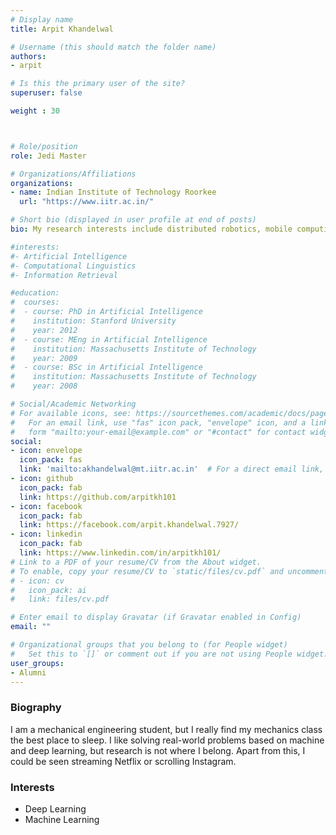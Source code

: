 ```yaml
---
# Display name
title: Arpit Khandelwal

# Username (this should match the folder name)
authors:
- arpit

# Is this the primary user of the site?
superuser: false

weight : 30



# Role/position
role: Jedi Master

# Organizations/Affiliations
organizations:
- name: Indian Institute of Technology Roorkee
  url: "https://www.iitr.ac.in/"

# Short bio (displayed in user profile at end of posts)
bio: My research interests include distributed robotics, mobile computing and programmable matter.

#interests:
#- Artificial Intelligence
#- Computational Linguistics
#- Information Retrieval

#education:
#  courses:
#  - course: PhD in Artificial Intelligence
#    institution: Stanford University
#    year: 2012
#  - course: MEng in Artificial Intelligence
#    institution: Massachusetts Institute of Technology
#    year: 2009
#  - course: BSc in Artificial Intelligence
#    institution: Massachusetts Institute of Technology
#    year: 2008

# Social/Academic Networking
# For available icons, see: https://sourcethemes.com/academic/docs/page-builder/#icons
#   For an email link, use "fas" icon pack, "envelope" icon, and a link in the
#   form "mailto:your-email@example.com" or "#contact" for contact widget.
social:
- icon: envelope
  icon_pack: fas
  link: 'mailto:akhandelwal@mt.iitr.ac.in'  # For a direct email link, use "mailto:test@example.org".
- icon: github
  icon_pack: fab
  link: https://github.com/arpitkh101
- icon: facebook
  icon_pack: fab
  link: https://facebook.com/arpit.khandelwal.7927/
- icon: linkedin
  icon_pack: fab
  link: https://www.linkedin.com/in/arpitkh101/
# Link to a PDF of your resume/CV from the About widget.
# To enable, copy your resume/CV to `static/files/cv.pdf` and uncomment the lines below.
# - icon: cv
#   icon_pack: ai
#   link: files/cv.pdf

# Enter email to display Gravatar (if Gravatar enabled in Config)
email: ""

# Organizational groups that you belong to (for People widget)
#   Set this to `[]` or comment out if you are not using People widget.
user_groups:
- Alumni
---
```


### Biography

I am a mechanical engineering student, but I really find my mechanics class the best place to sleep. I like solving real-world problems based on machine and deep learning, but research is not where I belong. Apart from this, I could be seen streaming Netflix or scrolling Instagram.

### Interests

- Deep Learning
- Machine Learning




